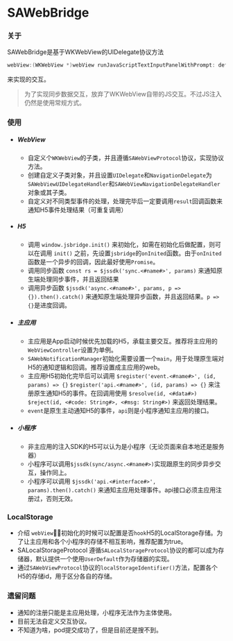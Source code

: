 # SAWebBridge

### 关于

SAWebBridge是基于WKWebView的UIDelegate协议方法

```swift
webView:(WKWebView *)webView runJavaScriptTextInputPanelWithPrompt: defaultText: initiatedByFrame: completionHandler
```

来实现的交互。
>为了实现同步数据交互，放弃了WKWebView自带的JS交互。不过JS注入仍然是使用常规方式。

### 使用
- ##### WebView
  - 自定义个`WKWebView`的子类，并且遵循`SAWebViewProtocol`协议，实现协议方法。
  - 创建自定义子类对象，并且设置`UIDelegate`和`NavigationDelegate`为`SAWebViewUIDelegateHandler`和`SAWebViewNavigationDelegateHandler`对象或其子类。
  - 自定义对不同类型事件的处理，处理完毕后一定要调用`result`回调函数来通知H5事件处理结果（可重复调用）
- ##### H5
  - 调用
  `window.jsbridge.init()`
  来初始化，如需在初始化后做配置，则可以在调用
  `init()`
  之前，先设置`jsbridge`的`onInited`函数。由于`onInited`函数是一个异步的回调，因此最好使用`Promise`。
  - 调用同步函数
  `const rs = $jssdk('sync.<#name#>', params)`
  来通知原生端处理同步事件，并且返回结果
  - 调用异步函数
  `$jssdk('async.<#name#>', params, p => {}).then().catch()`
  来通知原生端处理异步函数，并且返回结果。`p => {}`是进度回调。
- ##### 主应用
  - 主应用是App启动时候优先加载的H5，承载主要交互。推荐将主应用的`WebViewController`设置为单例。
  - `SAWebNotificationManager`初始化需要设置一个`main`，用于处理原生端对H5的通知逻辑和回调。推荐设置成主应用的web。
  - 主应用H5初始化完毕后可以调用
  `$register('event.<#name#>', (id, params) => {}`
  `$register('api.<#name#>', (id, params) => {}`
  来注册原生通知H5的事件。在回调用使用
  `$resolve(id, <#data#>)`
  `$reject(id, <#code: String#>, <#msg: String#>)`
  来返回处理结果。
  - `event`是原生主动通知H5的事件，`api`则是小程序通知主应用的接口。
- ##### 小程序
  - 非主应用的注入SDK的H5可以认为是小程序（无论页面来自本地还是服务器）
  - 小程序可以调用`$jssdk(sync/async.<#name#>)`实现跟原生的同步异步交互，操作同上。
  - 小程序可以调用
  `$jssdk('api.<#interface#>', params).then().catch()`
  来通知主应用处理事件。api接口必须主应用注册过，否则无效。

### LocalStorage
- 介绍
  `webView`初始化的时候可以配置是否`hook`H5的LocalStorage存储。为了让主应用和各个小程序的存储不相互影响，推荐配置为true。
- SALocalStorageProtocol
  遵循`SALocalStorageProtocol`协议的都可以成为存储器，默认提供一个使用`UserDefault`作为存储器的实现。
- 通过`SAWebViewProtocol`协议的`localStorageIdentifier()`方法，配置各个H5的存储id，用于区分各自的存储。

### 遗留问题
- 通知的注册只能是主应用处理，小程序无法作为主体使用。
- 目前无法自定义交互协议。
- 不知道为啥，pod提交成功了，但是目前还是搜不到。